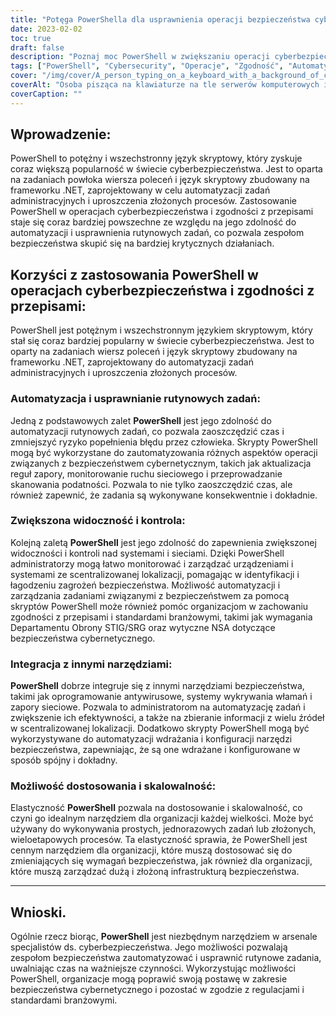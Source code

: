 ```yaml
---
title: "Potęga PowerShella dla usprawnienia operacji bezpieczeństwa cybernetycznego i zgodności z przepisami"
date: 2023-02-02
toc: true
draft: false
description: "Poznaj moc PowerShell w zwiększaniu operacji cyberbezpieczeństwa i osiąganiu zgodności ze standardami branżowymi poprzez automatyzację i usprawnienie procesów."
tags: ["PowerShell", "Cybersecurity", "Operacje", "Zgodność", "Automatyka", "STIG SRG Wymagania", "Wytyczne NSACyber", "Systemy Windows", "Obrona niebieskiej drużyny", "Skrypty", "Narzędzia", "Projekty C Sharp"]
cover: "/img/cover/A_person_typing_on_a_keyboard_with_a_background_of_computer.png"
coverAlt: "Osoba pisząca na klawiaturze na tle serwerów komputerowych i kabli sieciowych, reprezentująca wykorzystanie PowerShell do operacji cyberbezpieczeństwa i zgodności z przepisami."
coverCaption: ""
---
```


## Wprowadzenie:

PowerShell to potężny i wszechstronny język skryptowy, który zyskuje coraz większą popularność w świecie cyberbezpieczeństwa. Jest to oparta na zadaniach powłoka wiersza poleceń i język skryptowy zbudowany na frameworku .NET, zaprojektowany w celu automatyzacji zadań administracyjnych i uproszczenia złożonych procesów. Zastosowanie PowerShell w operacjach cyberbezpieczeństwa i zgodności z przepisami staje się coraz bardziej powszechne ze względu na jego zdolność do automatyzacji i usprawnienia rutynowych zadań, co pozwala zespołom bezpieczeństwa skupić się na bardziej krytycznych działaniach.

## Korzyści z zastosowania PowerShell w operacjach cyberbezpieczeństwa i zgodności z przepisami:

PowerShell jest potężnym i wszechstronnym językiem skryptowym, który stał się coraz bardziej popularny w świecie cyberbezpieczeństwa. Jest to oparty na zadaniach wiersz poleceń i język skryptowy zbudowany na frameworku .NET, zaprojektowany do automatyzacji zadań administracyjnych i uproszczenia złożonych procesów.

### Automatyzacja i usprawnianie rutynowych zadań:

Jedną z podstawowych zalet **PowerShell** jest jego zdolność do automatyzacji rutynowych zadań, co pozwala zaoszczędzić czas i zmniejszyć ryzyko popełnienia błędu przez człowieka. Skrypty PowerShell mogą być wykorzystane do zautomatyzowania różnych aspektów operacji związanych z bezpieczeństwem cybernetycznym, takich jak aktualizacja reguł zapory, monitorowanie ruchu sieciowego i przeprowadzanie skanowania podatności. Pozwala to nie tylko zaoszczędzić czas, ale również zapewnić, że zadania są wykonywane konsekwentnie i dokładnie.

### Zwiększona widoczność i kontrola:

Kolejną zaletą **PowerShell** jest jego zdolność do zapewnienia zwiększonej widoczności i kontroli nad systemami i sieciami. Dzięki PowerShell administratorzy mogą łatwo monitorować i zarządzać urządzeniami i systemami ze scentralizowanej lokalizacji, pomagając w identyfikacji i łagodzeniu zagrożeń bezpieczeństwa. Możliwość automatyzacji i zarządzania zadaniami związanymi z bezpieczeństwem za pomocą skryptów PowerShell może również pomóc organizacjom w zachowaniu zgodności z przepisami i standardami branżowymi, takimi jak wymagania Departamentu Obrony STIG/SRG oraz wytyczne NSA dotyczące bezpieczeństwa cybernetycznego.

### Integracja z innymi narzędziami:

**PowerShell** dobrze integruje się z innymi narzędziami bezpieczeństwa, takimi jak oprogramowanie antywirusowe, systemy wykrywania włamań i zapory sieciowe. Pozwala to administratorom na automatyzację zadań i zwiększenie ich efektywności, a także na zbieranie informacji z wielu źródeł w scentralizowanej lokalizacji. Dodatkowo skrypty PowerShell mogą być wykorzystywane do automatyzacji wdrażania i konfiguracji narzędzi bezpieczeństwa, zapewniając, że są one wdrażane i konfigurowane w sposób spójny i dokładny.

### Możliwość dostosowania i skalowalność:

Elastyczność **PowerShell** pozwala na dostosowanie i skalowalność, co czyni go idealnym narzędziem dla organizacji każdej wielkości. Może być używany do wykonywania prostych, jednorazowych zadań lub złożonych, wieloetapowych procesów. Ta elastyczność sprawia, że PowerShell jest cennym narzędziem dla organizacji, które muszą dostosować się do zmieniających się wymagań bezpieczeństwa, jak również dla organizacji, które muszą zarządzać dużą i złożoną infrastrukturą bezpieczeństwa.

________

## Wnioski.

Ogólnie rzecz biorąc, **PowerShell** jest niezbędnym narzędziem w arsenale specjalistów ds. cyberbezpieczeństwa. Jego możliwości pozwalają zespołom bezpieczeństwa zautomatyzować i usprawnić rutynowe zadania, uwalniając czas na ważniejsze czynności. Wykorzystując możliwości PowerShell, organizacje mogą poprawić swoją postawę w zakresie bezpieczeństwa cybernetycznego i pozostać w zgodzie z regulacjami i standardami branżowymi.
